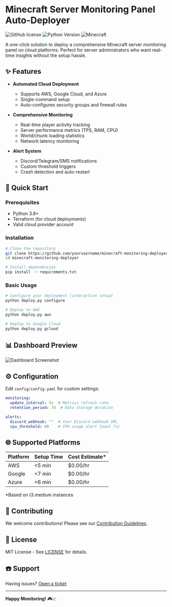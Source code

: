 # Minecraft Server Monitoring Panel Auto-Deployer

![GitHub license](https://img.shields.io/badge/license-MIT-blue.svg)
![Python Version](https://img.shields.io/badge/python-3.8%2B-green)
![Minecraft](https://img.shields.io/badge/game-Minecraft-brightgreen)

A one-click solution to deploy a comprehensive Minecraft server monitoring panel on cloud platforms. Perfect for server administrators who want real-time insights without the setup hassle.

## ✨ Features

- **Automated Cloud Deployment**
  - Supports AWS, Google Cloud, and Azure
  - Single-command setup
  - Auto-configures security groups and firewall rules

- **Comprehensive Monitoring**
  - Real-time player activity tracking
  - Server performance metrics (TPS, RAM, CPU)
  - World/chunk loading statistics
  - Network latency monitoring

- **Alert System**
  - Discord/Telegram/SMS notifications
  - Custom threshold triggers
  - Crash detection and auto-restart

## 🚀 Quick Start

### Prerequisites
- Python 3.8+
- Terraform (for cloud deployments)
- Valid cloud provider account

### Installation
```bash
# Clone the repository
git clone https://github.com/yourusername/minecraft-monitoring-deployer.git
cd minecraft-monitoring-deployer

# Install dependencies
pip install -r requirements.txt
```

### Basic Usage
```bash
# Configure your deployment (interactive setup)
python deploy.py configure

# Deploy to AWS
python deploy.py aws

# Deploy to Google Cloud
python deploy.py gcloud
```

## 📊 Dashboard Preview
![Dashboard Screenshot](docs/images/dashboard-preview.png)

## ⚙️ Configuration
Edit `config/config.yaml` for custom settings:
```yaml
monitoring:
  update_interval: 5s  # Metrics refresh rate
  retention_period: 7d  # Data storage duration

alerts:
  discord_webhook: ""  # Your Discord webhook URL
  cpu_threshold: 80    # CPU usage alert level (%)
```

## 🌐 Supported Platforms
| Platform | Setup Time | Cost Estimate* |
|----------|------------|----------------|
| AWS      | <5 min     | $0.00/hr       |
| Google   | <7 min     | $0.00/hr       |
| Azure    | <6 min     | $0.00/hr       |
*Based on t3.medium instances

## 🤝 Contributing
We welcome contributions! Please see our [Contribution Guidelines](CONTRIBUTING.md).

## 📜 License
MIT License - See [LICENSE](LICENSE) for details.

## ☎️ Support
Having issues? [Open a ticket](https://github.com/yourusername/minecraft-monitoring-deployer/issues)

---

**Happy Monitoring!** 🎮📈
